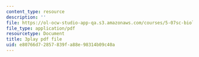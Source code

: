 ```yaml
---
content_type: resource
description: ''
file: https://ol-ocw-studio-app-qa.s3.amazonaws.com/courses/5-07sc-biological-chemistry-i-fall-2013/e80766d72857839fa88e98314b09c40a_h20EdXcopeY.pdf
file_type: application/pdf
resourcetype: Document
title: 3play pdf file
uid: e80766d7-2857-839f-a88e-98314b09c40a
---
```

